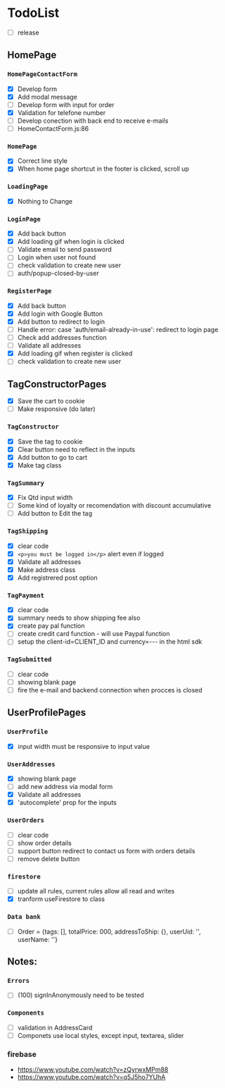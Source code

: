 # TodoList

- [ ] release

## HomePage

### `HomePageContactForm`

- [x] Develop form
- [x] Add modal message
- [ ] Develop form with input for order
- [x] Validation for telefone number
- [ ] Develop conection with back end to receive e-mails
- [ ] HomeContactForm.js:86

### `HomePage`

- [x] Correct line style
- [x] When home page shortcut in the footer is clicked, scroll up

### `LoadingPage`

- [x] Nothing to Change

### `LoginPage`

- [x] Add back button
- [x] Add loading gif when login is clicked
- [ ] Validate email to send password
- [ ] Login when user not found
- [ ] check validation to create new user
- [ ] auth/popup-closed-by-user

### `RegisterPage`

- [x] Add back button
- [x] Add login with Google Button
- [x] Add button to redirect to login
- [ ] Handle error: case 'auth/email-already-in-use': redirect to login page
- [ ] Check add addresses function
- [ ] Validate all addresses
- [x] Add loading gif when register is clicked
- [ ] check validation to create new user

## TagConstructorPages

- [x] Save the cart to cookie
- [ ] Make responsive (do later)

### `TagConstructor`

- [x] Save the tag to cookie
- [x] Clear button need to reflect in the inputs
- [x] Add button to go to cart
- [x] Make tag class

### `TagSummary`

- [x] Fix Qtd input width
- [ ] Some kind of loyalty or recomendation with discount accumulative
- [ ] Add button to Edit the tag

### `TagShipping`

- [x] clear code
- [x] `<p>you must be logged in</p>` alert even if logged
- [x] Validate all addresses
- [x] Make address class
- [x] Add registrered post option

### `TagPayment`

- [x] clear code
- [x] summary needs to show shipping fee also
- [x] create pay pal function
- [ ] create credit card function - will use Paypal function
- [ ] setup the client-id=CLIENT_ID and currency=--- in the html sdk

### `TagSubmitted`

- [ ] clear code
- [ ] showing blank page
- [ ] fire the e-mail and backend connection when procces is closed

## UserProfilePages

### `UserProfile`

- [x] input width must be responsive to input value

### `UserAddresses`

- [x] showing blank page
- [ ] add new address via modal form
- [x] Validate all addresses
- [x] 'autocomplete' prop for the inputs

### `UserOrders`

- [ ] clear code
- [ ] show order details
- [ ] support button redirect to contact us form with orders details
- [ ] remove delete button

### `firestore`

- [ ] update all rules, current rules allow all read and writes
- [x] tranform useFirestore to class

### `Data bank`

- [ ] Order = {tags: [], totalPrice: 000, addressToShip: {}, userUid: '', userName: ''}

## Notes:

### `Errors`

- [ ] (100) signInAnonymously need to be tested

### `Components`

- [ ] validation in AddressCard
- [ ] Componets use local styles, except input, textarea, slider

### firebase

- https://www.youtube.com/watch?v=zQyrwxMPm88
- https://www.youtube.com/watch?v=q5J5ho7YUhA
